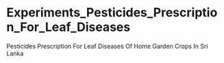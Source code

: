 # Experiments_Pesticides_Prescription_For_Leaf_Diseases
Pesticides Prescription For Leaf Diseases Of Home Garden Crops In Sri Lanka
